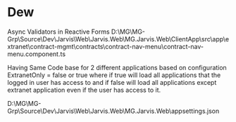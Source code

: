 # Dew

Async Validators in Reactive Forms
D:\MG\MG-Grp\Source\Dev\Jarvis\Web\Jarvis.Web\MG.Jarvis.Web\ClientApp\src\app\extranet\contract-mgmt\contracts\contract-nav-menu\contract-nav-menu.component.ts


Having Same Code base for 2 different applications based on configuration ExtranetOnly = false or true
where if true will load all applications that the logged in user has access to and if false will load all applications
except extranet application even if the user has access to it.

D:\MG\MG-Grp\Source\Dev\Jarvis\Web\Jarvis.Web\MG.Jarvis.Web\appsettings.json
